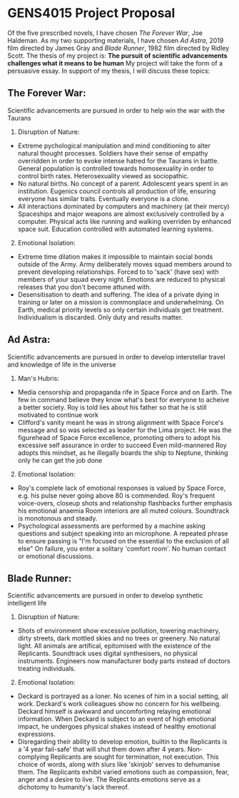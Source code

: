 <!-- SPDX-License-Identifier: zlib-acknowledgement -->

# GENS4015 Project Proposal
Of the five prescribed novels, I have chosen *The Forever War*, Joe Haldeman.
As my two supporting materials, I have chosen *Ad Astra*, 2019 film directed by James Gray and *Blade Runner*, 1982 film directed by Ridley Scott.
The thesis of my project is: **The pursuit of scientific advancements challenges what it means to be human**
My project will take the form of a persuasive essay.
In support of my thesis, I will discuss these topics:
## The Forever War:
Scientific advancements are pursued in order to help win the war with the Taurans
1. Disruption of Nature:
  * Extreme pychological manipulation and mind conditioning to alter natural thought processes.
    Soldiers have  their sense of empathy overridden in order to evoke intense hatred for the Taurans in battle.
    General population is controlled towards homosexuality in order to control birth rates. Heterosexuality viewed as sociopathic.
  * No natural births. No concept of a parent. Adolescent years spent in an institution.
    Eugenics council controls all production of life, ensuring everyone has similar traits. 
    Eventually everyone is a clone.
  * All interactions dominated by computers and machinery (at their mercy)
    Spaceships and major weapons are almost exclusively controlled by a computer. 
    Physical acts like running and walking overriden by enhanced space suit.
    Education controlled with automated learning systems.
2. Emotional Isolation:
  * Extreme time dilation makes it impossible to maintain social bonds outside of the Army.
    Army deliberately moves squad members around to prevent developing relationships.
    Forced to to 'sack' (have sex) with members of your squad every night.
    Emotions are reduced to physical releases that you don't become attuned with.
  * Desensitisation to death and suffering.
    The idea of a private dying in training or later on a mission is commonplace and underwhelming.
    On Earth, medical priority levels so only certain individuals get treatment.
    Individualism is discarded. Only duty and results matter.
## Ad Astra:
Scientific advancements are pursued in order to develop interstellar travel and knowledge of life in the universe 
1. Man's Hubris:
  * Media censorship and propaganda rife in Space Force and on Earth. 
    The few in command believe they know what's best for everyone to acheive a better society.
    Roy is told lies about his father so that he is still motivated to continue work
  * Clifford's vanity meant he was in strong alignment with Space Force's message and so was selected as leader for the Lima project.
    He was the figurehead of Space Force excellence, promoting others to adopt his excessive self assurance in order to succeed 
    Even mild-mannered Roy adopts this mindset, as he illegally boards the ship to Neptune, thinking only he can get the job done
2. Emotional Isolation:
  * Roy's complete lack of emotional responses is valued by Space Force, e.g. his pulse never going above 80 is commended.
    Roy's frequent voice-overs, closeup shots and relationship flashbacks further emphasis his emotional anaemia
    Room interiors are all muted colours. Soundtrack is monotonous and steady.
  * Psychological assessments are performed by a machine asking questions and subject speaking into an microphone.
    A repeated phrase to ensure passing is "I'm focused on the essential to the exclusion of all else" 
    On failure, you enter a solitary 'comfort room'. No human contact or emotional discussions. 
## Blade Runner:
Scientific advancements are pursued in order to develop synthetic intelligent life
1. Disruption of Nature:
  * Shots of environment show excessive pollution, towering machinery, dirty streets, dark mottled skies and no trees or greenery.
    No natural light. All animals are artifical, epitomised with the existence of the Replicants.
    Soundtrack uses digital synthesisers, no physical instruments.
    Engineers now manufacturer body parts instead of doctors treating individuals.
2. Emotional Isolation:
  * Deckard is portrayed as a loner. No scenes of him in a social setting, all work.
    Deckard's work colleagues show no concern for his wellbeing.
    Deckard himself is awkward and uncomforting relaying emotional information.
    When Deckard is subject to an event of high emotional impact, he undergoes physical shakes instead of healthy emotional expressions. 
  * Disregarding their ability to develop emotion, builtin to the Replicants is a '4 year fail-safe' that will shut them down after 4 years.
    Non-complying Replicants are sought for termination, not execution. This choice of words, along with slurs like 'skinjob' serves to dehumanise them.
    The Replicants exhibit varied emotions such as compassion, fear, anger and a desire to live.
    The Replicants emotions serve as a dichotomy to humanity's lack thereof.
